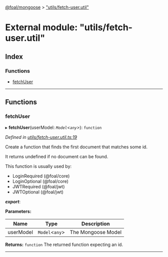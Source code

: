 [@foal/mongoose](../README.md) > ["utils/fetch-user.util"](../modules/_utils_fetch_user_util_.md)

# External module: "utils/fetch-user.util"

## Index

### Functions

* [fetchUser](_utils_fetch_user_util_.md#fetchuser)

---

## Functions

<a id="fetchuser"></a>

###  fetchUser

▸ **fetchUser**(userModel: *`Model`<`any`>*): `function`

*Defined in [utils/fetch-user.util.ts:19](https://github.com/FoalTS/foal/blob/cf326d07/packages/mongoose/src/utils/fetch-user.util.ts#L19)*

Create a function that finds the first document that matches some id.

It returns undefined if no document can be found.

This function is usually used by:

*   LoginRequired (@foal/core)
*   LoginOptional (@foal/core)
*   JWTRequired (@foal/jwt)
*   JWTOptional (@foal/jwt)

*__export__*: 

**Parameters:**

| Name | Type | Description |
| ------ | ------ | ------ |
| userModel | `Model`<`any`> |  The Mongoose Model |

**Returns:** `function`
The returned function expecting an id.

___

